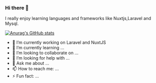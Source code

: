 ### Hi there 👋
 I really enjoy learning languages and frameworks like Nuxtjs,Laravel and Mysql.

[![Anurag's GitHub stats](https://github-readme-stats.vercel.app/api?username=eziz)](https://github.com/eziz/github-readme-stats)

- 🔭 I’m currently working on Laravel and NuxtJS 
- 🌱 I’m currently learning ...
- 👯 I’m looking to collaborate on ...
- 🤔 I’m looking for help with ...
- 💬 Ask me about ...
- 📫 How to reach me: ...
- ⚡ Fun fact: ...

